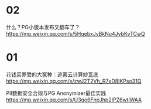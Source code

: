 
# 02

什么？PG小版本发布又翻车了？ https://mp.weixin.qq.com/s/5HqebxJvBkNu4JybKvTCwQ

# 01

花钱买罪受的大冤种：逃离云计算妙瓦底 https://mp.weixin.qq.com/s/zwJ2T2Vh_R7xD8IKPso31Q

PII数据安全合规与PG Anonymizer最佳实践 https://mp.weixin.qq.com/s/U3go6FneJhp2IPZ6wtiWAA
